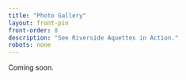 ```yaml
---
title: "Photo Gallery"
layout: front-pin
front-order: 8
description: "See Riverside Aquettes in Action."
robots: none
---
```


Coming soon.

